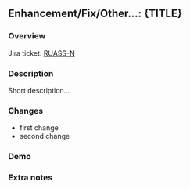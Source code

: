 ## Enhancement/Fix/Other...: {TITLE}

### Overview

Jira ticket: [RUASS-N](https://wakeuplabs.atlassian.net/browse/RUASS-N)

### Description

Short description...

### Changes

- first change
- second change

### Demo

### Extra notes
